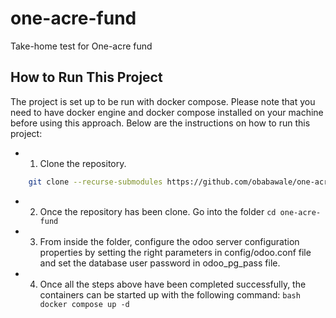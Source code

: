 # one-acre-fund
Take-home test for One-acre fund

## How to Run This Project
The project is set up to be run with docker compose. Please note that you need to have docker engine and docker compose installed on your machine before using this approach. Below are the instructions on how to run this project:

- 1. Clone the repository.
```bash
    git clone --recurse-submodules https://github.com/obabawale/one-acre-fund
```

- 2. Once the repository has been clone. Go into the folder
`
    cd one-acre-fund
`

- 3. From inside the folder, configure the odoo server configuration properties by setting the right parameters in config/odoo.conf file and set the database user password in odoo_pg_pass file.
  
- 4. Once all the steps above have been completed successfully, the containers can be started up with the following command:
`bash
    docker compose up -d
`